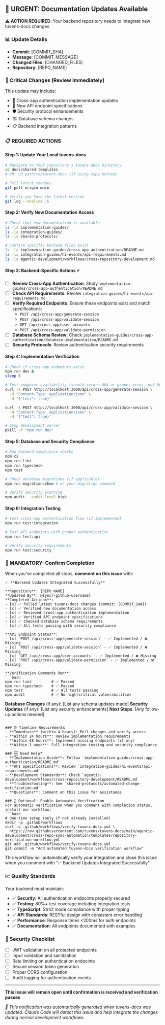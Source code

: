 ## 📢 URGENT: Documentation Updates Available

⚠️ **ACTION REQUIRED**: Your backend repository needs to integrate new tuvens-docs changes.

### 📊 Update Details
- **Commit**: [COMMIT_SHA]
- **Message**: [COMMIT_MESSAGE]
- **Changed Files**: [CHANGED_FILES]
- **Repository**: [REPO_NAME]

### 🚨 Critical Changes (Review Immediately)
This update may include:
- 🔐 Cross-app authentication implementation updates
- 📡 New API endpoint specifications
- 🛡️ Security protocol enhancements
- 🏗️ Database schema changes
- 📋 Backend integration patterns

### 📋 REQUIRED ACTIONS

#### Step 1: Update Your Local tuvens-docs
```bash
# Navigate to YOUR repository's tuvens-docs directory
cd docs/shared-templates
# OR: cd path/to/tuvens-docs (if using copy method)

# Pull latest changes
git pull origin main

# Verify you have the latest version
git log --oneline -5
```

#### Step 2: Verify New Documentation Access
```bash
# Check that new documentation is available
ls -la implementation-guides/
ls -la integration-guides/
ls -la shared-protocols/

# Confirm specific backend files exist
ls -la implementation-guides/cross-app-authentication/README.md
ls -la integration-guides/hi-events/api-requirements.md
ls -la agentic-development/workflows/cross-repository-development.md
```

#### Step 3: Backend-Specific Actions ⚡
- [ ] **Review Cross-App Authentication**: Study `implementation-guides/cross-app-authentication/README.md`
- [ ] **Check API Requirements**: Review `integration-guides/hi-events/api-requirements.md`
- [ ] **Verify Required Endpoints**: Ensure these endpoints exist and match specifications:
  - `POST /api/cross-app/generate-session`
  - `POST /api/cross-app/validate-session`
  - `GET /api/cross-app/user-accounts`
  - `POST /api/cross-app/validate-permission`
- [ ] **Database Schema Review**: Check `implementation-guides/cross-app-authentication/database-implementation/README.md`
- [ ] **Security Protocols**: Review authentication security requirements

#### Step 4: Implementation Verification
```bash
# Check if cross-app endpoints exist
npm run dev &
sleep 5

# Test endpoint availability (should return 404 or proper error, not 500)
curl -X POST http://localhost:3000/api/cross-app/generate-session \
  -H "Content-Type: application/json" \
  -d '{"test": true}'

curl -X POST http://localhost:3000/api/cross-app/validate-session \
  -H "Content-Type: application/json" \
  -d '{"test": true}'

# Stop development server
pkill -f "npm run dev"
```

#### Step 5: Database and Security Compliance
```bash
# Run backend compliance checks
npm ci
npm run lint
npm run typecheck
npm test

# Check database migrations (if applicable)
npm run migration:show # or your migration command

# Verify security scanning
npm audit --audit-level high
```

#### Step 6: Integration Testing
```bash
# Test cross-app authentication flow (if implemented)
npm run test:integration

# Test API endpoints with proper authentication
npm run test:api

# Verify security requirements
npm run test:security
```

### 🔄 MANDATORY: Confirm Completion

When you've completed all steps, **comment on this issue** with:

```
✅ **Backend Updates Integrated Successfully**

**Repository**: [REPO_NAME]
**Updated By**: @[your-github-username]
**Completed Actions**:
- [x] ✅ Pulled latest tuvens-docs changes (commit: [COMMIT_SHA])
- [x] ✅ Verified new documentation access
- [x] ✅ Reviewed cross-app authentication implementation
- [x] ✅ Verified API endpoint specifications
- [x] ✅ Checked database schema requirements
- [x] ✅ All tests passing with security compliance

**API Endpoint Status**:
- [x] `POST /api/cross-app/generate-session` - ✅ Implemented / ❌ Missing
- [x] `POST /api/cross-app/validate-session` - ✅ Implemented / ❌ Missing  
- [x] `GET /api/cross-app/user-accounts` - ✅ Implemented / ❌ Missing
- [x] `POST /api/cross-app/validate-permission` - ✅ Implemented / ❌ Missing

**Verification Commands Run**:
```bash
npm run lint         # ✅ Passed
npm run typecheck    # ✅ Passed
npm test             # ✅ All tests passing
npm audit            # ✅ No high/critical vulnerabilities
```

**Database Changes** (if any): [List any schema updates made]
**Security Updates** (if any): [List any security enhancements]
**Next Steps**: [Any follow-up actions needed]
```

### ⏰ Timeline Requirements
- **Immediate** (within 4 hours): Pull changes and verify access
- **Within 24 hours**: Review implementation requirements
- **Within 48 hours**: Implement missing endpoints (if any)
- **Within 1 week**: Full integration testing and security compliance

### 🆘 Need Help?
- **Implementation Guide**: Follow `implementation-guides/cross-app-authentication/README.md`
- **API Specifications**: Review `integration-guides/hi-events/api-requirements.md`
- **Development Standards**: Check `agentic-development/workflows/cross-repository-development/README.md`
- **Troubleshooting**: See `shared-protocols/automated-change-notification.md`
- **Questions**: Comment on this issue for assistance

### 🤖 Optional: Enable Automated Verification
For automatic verification when you comment with completion status, install our workflow:
```bash
# One-time setup (only if not already installed)
mkdir -p .github/workflows
curl -o .github/workflows/verify-tuvens-docs.yml \
  https://raw.githubusercontent.com/tuvens/tuvens-docs/main/agentic-development/cross-repo-sync-automation/templates/repository-verification-workflow.yml
git add .github/workflows/verify-tuvens-docs.yml
git commit -m "Add automated tuvens-docs verification workflow"
```
This workflow will automatically verify your integration and close this issue when you comment with "✅ Backend Updates Integrated Successfully".

### 📈 Quality Standards
Your backend must maintain:
- ✅ **Security**: All authentication endpoints properly secured
- ✅ **Testing**: 80%+ test coverage including integration tests
- ✅ **TypeScript**: Strict mode compliance with proper typing
- ✅ **API Standards**: RESTful design with consistent error handling
- ✅ **Performance**: Response times <200ms for auth endpoints
- ✅ **Documentation**: All endpoints documented with examples

### 🔐 Security Checklist
- [ ] JWT validation on all protected endpoints
- [ ] Input validation and sanitization
- [ ] Rate limiting on authentication endpoints
- [ ] Secure session token generation
- [ ] Proper CORS configuration
- [ ] Audit logging for authentication events

---
**This issue will remain open until confirmation is received and verification passes**

*🤖 This notification was automatically generated when tuvens-docs was updated. Claude Code will detect this issue and help integrate the changes during normal development workflows.*
